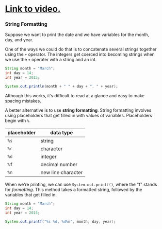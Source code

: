 # [Link to video.](https://www.youtube.com/watch?v=6dxaacRd-j4&list=PLVD25niNi0BnyWtuQTSchyZWbQrMq_PUu)

### String Formatting

Suppose we want to print the date and we have variables for the month, day, and year.

One of the ways we could do that is to concatenate several strings together using the `+` operator. The integers get coerced into becoming strings when we use the `+` operater with a string and an int.

```java
String month = "March";
int day = 14;
int year = 2015;

System.out.println(month + " " + day + ", " + year); 
```

Although this works, it's difficult to read at a glance and easy to make spacing mistakes.

A better alternative is to use **string formatting**. String formatting involves using placeholders that get filled in with values of variables. Placeholders begin with `%`.

| placeholder | data type |
| --- | --- |
| `%s` | string |
| `%c` | character |
| `%d` | integer |
| `%f` | decimal number |
| `%n` | new line character |

When we're printing, we can use `System.out.printf()`, where the "f" stands for *formatting*. This method takes a formatted string, followed by the variables that get filled in. 

```java
String month = "March";
int day = 14;
int year = 2015;

System.out.printf("%s %d, %d%n", month, day, year); 
```
